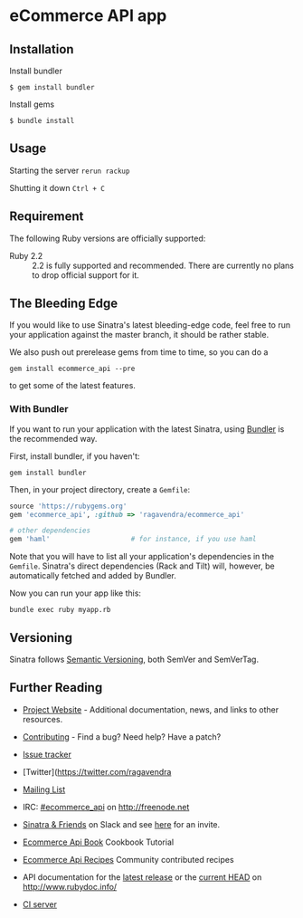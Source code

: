 # eCommerce API app

## Installation

Install bundler

`$ gem install bundler`

Install gems

`$ bundle install`

## Usage

Starting the server
`rerun rackup`

Shutting it down
`Ctrl + C`



## Requirement

The following Ruby versions are officially supported:
<dl>
<dt>Ruby 2.2</dt>
<dd>
2.2 is fully supported and recommended. There are currently no plans to
drop official support for it.
</dd>
</dl>

## The Bleeding Edge

If you would like to use Sinatra's latest bleeding-edge code, feel free
to run your application against the master branch, it should be rather
stable.

We also push out prerelease gems from time to time, so you can do a

```shell
gem install ecommerce_api --pre
```

to get some of the latest features.

### With Bundler

If you want to run your application with the latest Sinatra, using
[Bundler](http://bundler.io) is the recommended way.

First, install bundler, if you haven't:

```shell
gem install bundler
```

Then, in your project directory, create a `Gemfile`:

```ruby
source 'https://rubygems.org'
gem 'ecommerce_api', :github => 'ragavendra/ecommerce_api'

# other dependencies
gem 'haml'                    # for instance, if you use haml
```

Note that you will have to list all your application's dependencies in
the `Gemfile`. Sinatra's direct dependencies (Rack and Tilt) will,
however, be automatically fetched and added by Bundler.

Now you can run your app like this:

```shell
bundle exec ruby myapp.rb
```

## Versioning

Sinatra follows [Semantic Versioning](http://semver.org/), both SemVer and
SemVerTag.

## Further Reading

* [Project Website](https://github.com/ragavendra/ecommerce_api) - Additional documentation,
news, and links to other resources.

* [Contributing](https://github.com/ragavendra/ecommerce_api/CONTRIBUTING.md) - Find a bug? Need
help? Have a patch?
* [Issue tracker](https://github.com/ragavendra/ecommerce_api/issues)
* [Twitter](https://twitter.com/ragavendra
* [Mailing List](http://groups.google.com/group/ragavendra/topics)
* IRC: [#ecommerce_api](irc://chat.freenode.net/#ecommerce_api) on http://freenode.net
* [Sinatra & Friends](https://ecommerce_api.slack.com) on Slack and see
[here](https://ecommerce_api-slack.herokuapp.com/) for an invite.
* [Ecommerce Api Book](https://github.com/ragavendra/ecommerce_api/ecommerce_api-book/) Cookbook Tutorial
* [Ecommerce Api Recipes](https://github.com/ragavendra/ecommerce_api/recipes) Community
contributed recipes
* API documentation for the [latest release](http://www.rubydoc.info/gems/ecommerce_api)
or the [current HEAD](http://www.rubydoc.info/github/ragavendra/ecommerce_api) on
http://www.rubydoc.info/
* [CI server](https://travis-ci.org/ragavendra/ecommerce_api)

